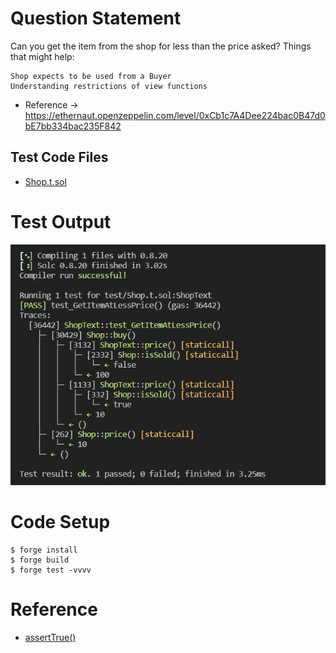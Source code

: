 # Question Statement
Сan you get the item from the shop for less than the price asked?
Things that might help:

    Shop expects to be used from a Buyer
    Understanding restrictions of view functions

- Reference ->
https://ethernaut.openzeppelin.com/level/0xCb1c7A4Dee224bac0B47d0bE7bb334bac235F842

## Test Code Files
- [Shop.t.sol](./test/Shop.t.sol)

# Test Output 
![test output](image.png)

# Code Setup 
``` 
$ forge install
$ forge build
$ forge test -vvvv
```

# Reference 
- [assertTrue()](https://book.getfoundry.sh/reference/ds-test?highlight=assertTrue#assertion-functions)
 